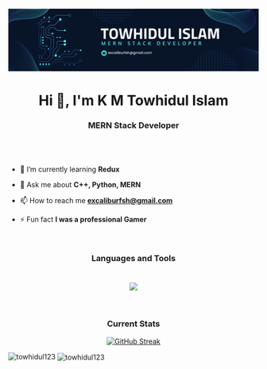 ![logo](https://github.com/Towhidul123/Towhidul123/blob/main/Navy%20Blue%20Geometric%20Technology%20LinkedIn%20Banner.png)
<h1 align="center">Hi 👋, I'm K M Towhidul Islam</h1>
<h3 align="center">MERN Stack Developer</h3>
<h1 align="center"></h1>

<br/>

- 🌱 I’m currently learning **Redux**

- 💬 Ask me about **C++, Python, MERN**

- 📫 How to reach me **excaliburfsh@gmail.com**

- ⚡ Fun fact **I was a professional Gamer**

<br/>

<h3 align="center">Languages and Tools</h3>
<h1 align="center"></h1>
<p align="center">
  <a href="https://skillicons.dev">
    <img src="https://skillicons.dev/icons?i=firebase,mongodb,react,tailwind,github,git,cpp,c,py,mysql,html,css,express,nextjs,nodejs,php,materialui,figma&perline=5" />
  </a>
</p>

<br/>


<h3 align="center">Current Stats</h3>

<p align="center">
<a href="https://git.io/streak-stats"><img src="https://github-readme-streak-stats.herokuapp.com?user=Towhidul&theme=tokyonight&hide_border=true&border_radius=0&card_width=900" alt="GitHub Streak" /></a>

</p>

<p><img align="left" src="https://github-readme-stats.vercel.app/api/top-langs?username=towhidul123&show_icons=true&locale=en&layout=compact&theme=tokyonight" alt="towhidul123" /></p>

<p>&nbsp;<img align="center" src="https://github-readme-stats.vercel.app/api?username=towhidul123&show_icons=true&locale=en" alt="towhidul123" /></p>


